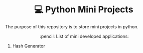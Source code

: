 # <center>:computer: Python Mini Projects </center>



The purpose of this repository is to store mini projects in python.



<center>​ :pencil: List of  mini developed applications:</center>

1. Hash Generator









